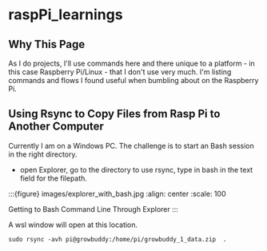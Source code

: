 # raspPi_learnings

## Why This Page
As I do projects, I'll use commands here and there unique to a platform - in this case Raspberry Pi/Linux - that I don't use very much.  I'm listing commands and flows I found useful when bumbling about on the Raspberry Pi.

## Using Rsync to Copy Files from Rasp Pi to Another Computer
Currently I am on a Windows PC.  The challenge is to start an Bash session in the right directory.
- open Explorer, go to the directory to use rsync, type in bash in the text field for the filepath.

:::{figure} images/explorer_with_bash.jpg
:align: center
:scale: 100

Getting to Bash Command Line Through Explorer
:::


A wsl window will open at this location.
```
sudo rsync -avh pi@growbuddy:/home/pi/growbuddy_1_data.zip  .

```